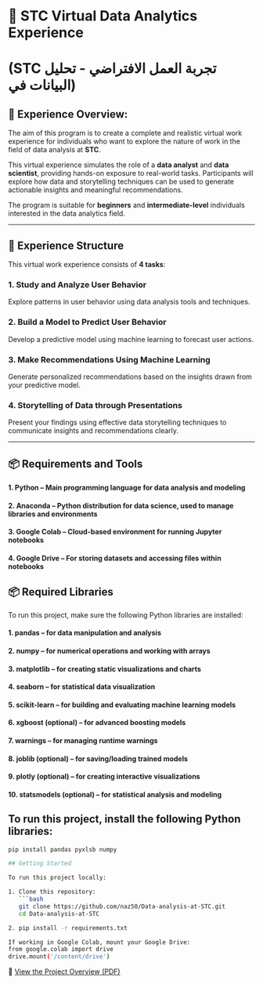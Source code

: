 # 🚀 STC Virtual Data Analytics Experience 
# (STC تجربة العمل الافتراضي - تحليل البيانات في)

## 🧠 Experience Overview:

The aim of this program is to create a complete and realistic virtual work experience for individuals who want to explore the nature of work in the field of data analysis at **STC**.

This virtual experience simulates the role of a **data analyst** and **data scientist**, providing hands-on exposure to real-world tasks. Participants will explore how data and storytelling techniques can be used to generate actionable insights and meaningful recommendations.

The program is suitable for **beginners** and **intermediate-level** individuals interested in the data analytics field.

---

## 🧪 Experience Structure

This virtual work experience consists of **4 tasks**:

### 1. Study and Analyze User Behavior
Explore patterns in user behavior using data analysis tools and techniques.

### 2. Build a Model to Predict User Behavior
Develop a predictive model using machine learning to forecast user actions.

### 3. Make Recommendations Using Machine Learning
Generate personalized recommendations based on the insights drawn from your predictive model.

### 4. Storytelling of Data through Presentations
Present your findings using effective data storytelling techniques to communicate insights and recommendations clearly.

---

## 📦 Requirements and Tools

#### 1. Python – Main programming language for data analysis and modeling

#### 2. Anaconda – Python distribution for data science, used to manage libraries and environments

#### 3. Google Colab – Cloud-based environment for running Jupyter notebooks

#### 4. Google Drive – For storing datasets and accessing files within notebooks


## 📦 Required Libraries
To run this project, make sure the following Python libraries are installed:

#### 1. pandas – for data manipulation and analysis

#### 2. numpy – for numerical operations and working with arrays

#### 3. matplotlib – for creating static visualizations and charts

#### 4. seaborn – for statistical data visualization

#### 5. scikit-learn – for building and evaluating machine learning models

#### 6. xgboost (optional) – for advanced boosting models

#### 7. warnings – for managing runtime warnings

#### 8. joblib (optional) – for saving/loading trained models

#### 9. plotly (optional) – for creating interactive visualizations

#### 10. statsmodels (optional) – for statistical analysis and modeling

## To run this project, install the following Python libraries:

```bash
pip install pandas pyxlsb numpy

## Getting Started

To run this project locally:

1. Clone this repository:
   ```bash
   git clone https://github.com/naz50/Data-analysis-at-STC.git
   cd Data-analysis-at-STC

2. pip install -r requirements.txt

If working in Google Colab, mount your Google Drive:
from google.colab import drive
drive.mount('/content/drive')

 ``` 

📄 [View the Project Overview (PDF)](https://github.com/naz50/Data-analysis-at-STC/blob/main/STC%20TV%20Data%20Analysis%20Report-Task4.pdf)

